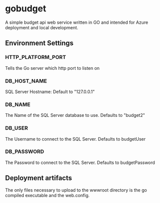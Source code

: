 # gobudget

A simple budget api web service written in GO and intended for Azure deployment and local development.

## Environment Settings

### HTTP_PLATFORM_PORT
Tells the Go server which http port to listen on

### DB_HOST_NAME
SQL Server Hostname: Default to "127.0.0.1"

### DB_NAME
The Name of the SQL Server database to use. Defaults to "budget2"

### DB_USER
The Username to connect to the SQL Server. Defaults to budgetUser

### DB_PASSWORD
The Password to connect to the SQL Server. Defaults to budgetPassword

## Deployment artifacts
The only files necessary to upload to the wwwroot directory is the go compiled executable and the web.config.